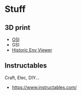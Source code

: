 # Stuff




## 3D print
* [OSI](http://map.geohive.ie/mapviewer.html)
* GSI
* [Historic Env Viewer](https://maps.archaeology.ie/HistoricEnvironment/)


## Instructables
Craft, Elec, DIY...
* https://www.instructables.com/



